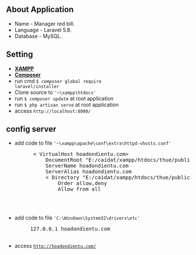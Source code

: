## About Application

- Name - Manager red bill.
- Language - Laravel 5.8.
- Database - MySQL.

## Setting

- **[XAMPP](https://www.apachefriends.org/download.html)**
- **[Composer](https://getcomposer.org/)**
- run cmd <code>$ composer global require laravel/installer</code>
- Clone source to <code>'~\xampp\htdocs\'</code>
- run <code>$ composer update</code> at root application
- run <code>$ php artisan serve</code> at root application
- access <code>http://localhost:8000/</code>

## config server
- add code to file <code>'~\xampp\apache\conf\extra\httpd-vhosts.conf'</code>   
    <pre>
        < VirtualHost hoadondientu.com>
        	DocumentRoot "E:/caidat/xampp/htdocs/thue/public"
        	ServerName hoadondientu.com
        	ServerAlias hoadondientu.com
            < Directory "E:/caidat/xampp/htdocs/thue/public">
                Order allow,deny
                Allow from all
            </ Directory>
        </ VirtualHost>
    </pre>
 
 - add code to file <code>'C:\Windows\System32\drivers\etc'</code>
    <pre>
        127.0.0.1 hoadondientu.com
    </pre>
 - access <code>http://hoadondientu.com/</code>
 